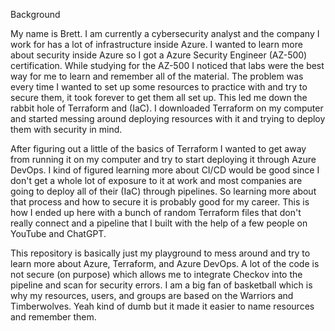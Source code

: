 Background

My name is Brett. I am currently a cybersecurity analyst and the company I work for has a lot of infrastructure inside Azure. I wanted to learn more about security inside Azure so I got a Azure Security Engineer (AZ-500) certification. While studying for the AZ-500 I noticed that labs were the best way for me to learn and remember all of the material. The problem was every time I wanted to set up some resources to practice with and try to secure them, it took forever to get them all set up. This led me down the rabbit hole of Terraform and (IaC). I downloaded Terraform on my computer and started messing around deploying resources with it and trying to deploy them with security in mind.

After figuring out a little of the basics of Terraform I wanted to get away from running it on my computer and try to start deploying it through Azure DevOps. I kind of figured learning more about CI/CD would be good since I don't get a whole lot of exposure to it at work and most companies are going to deploy all of their (IaC) through pipelines. So learning more about that process and how to secure it is probably good for my career. This is how I ended up here with a bunch of random Terraform files that don't really connect and a pipeline that I built with the help of a few people on YouTube and ChatGPT. 

This repository is basically just my playground to mess around and try to learn more about Azure, Terraform, and Azure DevOps. A lot of the code is not secure (on purpose) which allows me to integrate Checkov into the pipeline and scan for security errors. I am a big fan of basketball which is why my resources, users, and groups are based on the Warriors and Timberwolves. Yeah kind of dumb but it made it easier to name resources and remember them.

